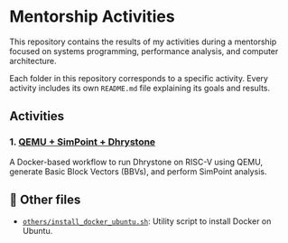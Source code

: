 # Mentorship Activities

This repository contains the results of my activities during a mentorship focused on systems programming, performance analysis, and computer architecture.

Each folder in this repository corresponds to a specific activity. Every activity includes its own `README.md` file explaining its goals and results.

## Activities
### 1. [QEMU + SimPoint + Dhrystone](./qemu-simpoint-dhrystone/README.md)
A Docker-based workflow to run Dhrystone on RISC-V using QEMU, generate Basic Block Vectors (BBVs), and perform SimPoint analysis.

## 📁 Other files
- [`others/install_docker_ubuntu.sh`](./others/install_docker_ubuntu.sh): Utility script to install Docker on Ubuntu.